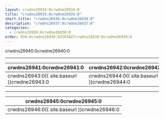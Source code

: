 ```yaml
---
layout: crwdns26934:0crwdne26934:0
title: "crwdns26935:0crwdne26935:0"
short-title: "crwdns26936:0crwdne26936:0"
description: "crwdns26937:0crwdne26937:0"
categories:
  - crwdns26938:0crwdne26938:0
order: 939:0crwdne26939:03593447crwdns26939:0crwdne26939:0
---
```

crwdns26940:0crwdne26940:0

<hr />

| crwdns26941:0crwdne26941:0                   | crwdns26942:0crwdne26942:0                   |
| -------------------------------------------- | -------------------------------------------- |
| crwdns26943:0{{ site.baseurl }}crwdne26943:0 | crwdns26944:0{{ site.baseurl }}crwdne26944:0 |

<hr />

| crwdns26945:0crwdne26945:0                   |
| -------------------------------------------- |
| crwdns26946:0{{ site.baseurl }}crwdne26946:0 |
